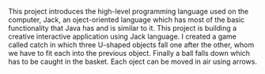 This project introduces the high-level programming language used on the computer, Jack, an oject-oriented language which has most of the basic functionality that Java has and is 
similar to it. 
This project is building a creative interactive application using Jack language. I created a game called catch in which three U-shaped objects fall one after the other, whom we
have to fit each into the previous object. Finally a ball falls down which has to be caught in the basket. Each oject can be moved in air using arrows.
